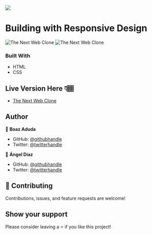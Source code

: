 ![](https://img.shields.io/badge/Microverse-blueviolet)

# Building with Responsive Design 

![The Next Web Clone](/img/nwbc1.png)
![The Next Web Clone](/img/nwbc2.png)

### Built With

- HTML
- CSS

## Live Version Here 👇🏽️

- [The Next Web Clone](https://ad9311.github.io/nwbc/)

## Author

👤 **Boaz Aduda**

- GitHub: [@githubhandle](https://github.com/Aduda-Boaz)
- Twitter: [@twitterhandle](https://twitter.com/adudaboaz)


👤 **Ángel Díaz**

- GitHub: [@githubhandle](https://github.com/ad9311)
- Twitter: [@twitterhandle](https://twitter.com/adiaz9311)

## 🤝 Contributing

Contributions, issues, and feature requests are welcome!


## Show your support

Please consider leaving a ⭐️ if you like this project!

